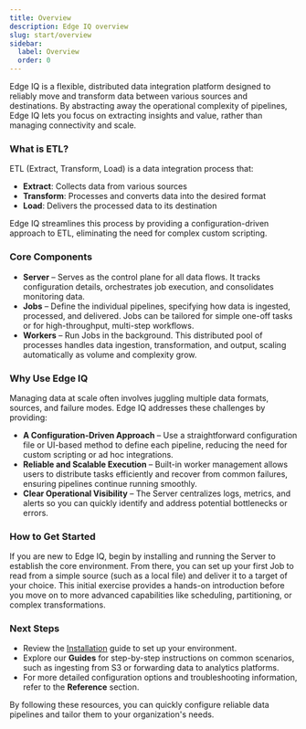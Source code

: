 ```yaml
---
title: Overview
description: Edge IQ overview
slug: start/overview
sidebar:
  label: Overview
  order: 0
---
```


Edge IQ is a flexible, distributed data integration platform designed to reliably move and transform data between various sources and destinations. By abstracting away the operational complexity of pipelines, Edge IQ lets you focus on extracting insights and value, rather than managing connectivity and scale.

### What is ETL?

ETL (Extract, Transform, Load) is a data integration process that:

- **Extract**: Collects data from various sources
- **Transform**: Processes and converts data into the desired format
- **Load**: Delivers the processed data to its destination

Edge IQ streamlines this process by providing a configuration-driven approach to ETL, eliminating the need for complex custom scripting.

### Core Components

- **Server** – Serves as the control plane for all data flows. It tracks configuration details, orchestrates job execution, and consolidates monitoring data.
- **Jobs** – Define the individual pipelines, specifying how data is ingested, processed, and delivered. Jobs can be tailored for simple one-off tasks or for high-throughput, multi-step workflows.
- **Workers** – Run Jobs in the background. This distributed pool of processes handles data ingestion, transformation, and output, scaling automatically as volume and complexity grow.

### Why Use Edge IQ

Managing data at scale often involves juggling multiple data formats, sources, and failure modes. Edge IQ addresses these challenges by providing:

- **A Configuration-Driven Approach** – Use a straightforward configuration file or UI-based method to define each pipeline, reducing the need for custom scripting or ad hoc integrations.
- **Reliable and Scalable Execution** – Built-in worker management allows users to distribute tasks efficiently and recover from common failures, ensuring pipelines continue running smoothly.
- **Clear Operational Visibility** – The Server centralizes logs, metrics, and alerts so you can quickly identify and address potential bottlenecks or errors.

### How to Get Started

If you are new to Edge IQ, begin by installing and running the Server to establish the core environment. From there, you can set up your first Job to read from a simple source (such as a local file) and deliver it to a target of your choice. This initial exercise provides a hands-on introduction before you move on to more advanced capabilities like scheduling, partitioning, or complex transformations.

### Next Steps

- Review the [Installation](/install/overview/) guide to set up your environment.
- Explore our **Guides** for step-by-step instructions on common scenarios, such as ingesting from S3 or forwarding data to analytics platforms.
- For more detailed configuration options and troubleshooting information, refer to the **Reference** section.

By following these resources, you can quickly configure reliable data pipelines and tailor them to your organization's needs.

